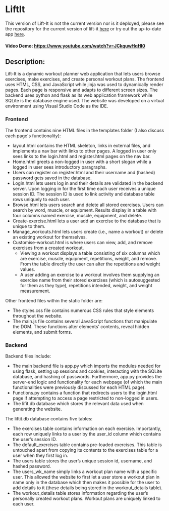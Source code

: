 # LiftIt 

This version of Lift-It is not the current version nor is it deployed, please see the repository for the current version of lift-it [here](https://github.com/etcheekes/Liftit_Django) or try out the up-to-date app [here](https://lift-it.up.railway.app/home/).

#### Video Demo: https://www.youtube.com/watch?v=JCkquwHqHI0

## Description:

Lift-It is a dynamic workout planner web application that lets users browse exercises, make exercises, and create personal workout plans. The frontend uses HTML, CSS, and JavaScript while jinja was used to dynamically render pages. Each page is responsive and adapts to different screen sizes. The backend uses python and flask as its web application framework while SQLite is the database engine used. The website was developed on a virtual environment using Visual Studio Code as the IDE.

### Frontend

The frontend contains nine HTML files in the templates folder (I also discuss each page's functionality):

- layout.html contains the HTML skeleton, links in external files, and implements a nav bar with links to other pages. A logged in user only sees links to the login.html and register.html pages on the nav bar. 
- Home.html greets a non-logged in user with a short slogan while a logged in user sees introductory paragraphs.
- Users can register on register.html and their username and (hashed) password gets saved in the database.
- Login.html lets users log in and their details are validated in the backend server. Upon logging in for the first time each user receives a unique session ID. The session ID is used to link activity and database table rows uniquely to each user.
- Browse.html lets users search and delete all stored exercises. Users can search by word, muscle, or equipment. Results display in a table with four columns named exercise, muscle, equipment, and delete.
- Create-exercise.html lets a user add an exercise to the database that is unique to them.
- Manage_workouts.html lets users create (i.e., name a workout) or delete an existing workout for themselves.
- Customise-workout.html is where users can view, add, and remove exercises from a created workout.
    - Viewing a workout displays a table consisting of six columns which are exercise, muscle, equipment, repetitions, weight, and remove. From the table directly the user can alter the repetitions and weight values.
    - A user adding an exercise to a workout involves them supplying an exercise name from their stored exercises (which is autosuggested for them as they type), repetitions intended, weight, and weight measurement.

Other frontend files within the static folder are:
- The styles.css file contains numerous CSS rules that style elements throughout the website. 
- The main.js file contains several JavaScript functions that manipulate the DOM. These functions alter elements’ contents, reveal hidden elements, and submit forms. 

### Backend

Backend files include:

- The main backend file is app.py which imports the modules needed for using flask, setting up sessions and cookies, interacting with the SQLite database, and hashing of passwords. Furthermore, app.py provides the server-end logic and functionality for each webpage (of which the main functionalities were previously discussed for each HTML page).
- Functions.py contains a function that redirects users to the login.html page if attempting to access a page restricted to non-logged in users.
- The lifit.db database which stores the relevant data used when generating the website.

The liftit.db database contains five tables:

- The exercises table contains information on each exercise. Importantly, each row uniquely links to a user by the user_id column which contains the user’s session ID.
- The default_exercises table contains pre-loaded exercises. This table is untouched apart from copying its contents to the exercises table for a user when they first log in.
- The users table stores the user’s unique session id, username, and hashed password.
- The users_wk_name simply links a workout plan name with a specific user. This allowed the website to first let a user store a workout plan in name only in the database which then makes it possible for the user to add details to it (these details being stored in the workout_details table).
- The workout_details table stores information regarding the user’s personally created workout plans. Workout plans are uniquely linked to each user.

